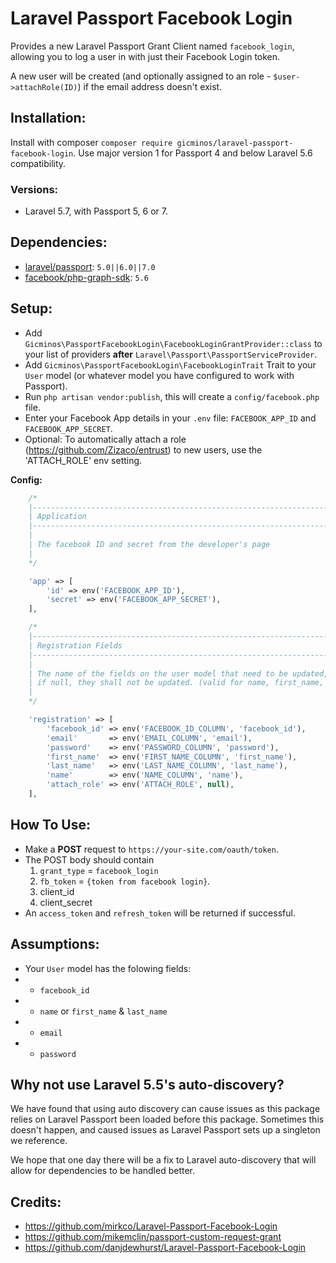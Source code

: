 # Laravel Passport Facebook Login
Provides a new Laravel Passport Grant Client named `facebook_login`, allowing you to log a user in with just their Facebook Login token.

A new user will be created (and optionally assigned to an role - `$user->attachRole(ID)`) if the email address doesn't exist.

## Installation:
Install with composer `composer require gicminos/laravel-passport-facebook-login`. Use major version 1 for Passport 4 and below Laravel 5.6 compatibility.

### Versions:
* Laravel 5.7, with Passport 5, 6 or 7.

## Dependencies:
* [laravel/passport](https://github.com/laravel/passport): `5.0||6.0||7.0`
* [facebook/php-graph-sdk](https://github.com/facebook/php-graph-sdk): `5.6`

## Setup:
* Add `Gicminos\PassportFacebookLogin\FacebookLoginGrantProvider::class` to your list of providers **after** `Laravel\Passport\PassportServiceProvider`.
* Add `Gicminos\PassportFacebookLogin\FacebookLoginTrait` Trait to your `User` model (or whatever model you have configured to work with Passport).
* Run `php artisan vendor:publish`, this will create a `config/facebook.php` file.
* Enter your Facebook App details in your `.env` file: `FACEBOOK_APP_ID` and `FACEBOOK_APP_SECRET`.
* Optional: To automatically attach a role (https://github.com/Zizaco/entrust) to new users, use the 'ATTACH_ROLE' env setting.

**Config:**
```php
    /*
    |--------------------------------------------------------------------------
    | Application
    |--------------------------------------------------------------------------
    |
    | The facebook ID and secret from the developer's page
    |
    */

    'app' => [
        'id' => env('FACEBOOK_APP_ID'),
        'secret' => env('FACEBOOK_APP_SECRET'),
    ],

    /*
    |--------------------------------------------------------------------------
    | Registration Fields
    |--------------------------------------------------------------------------
    |
    | The name of the fields on the user model that need to be updated,
    | if null, they shall not be updated. (valid for name, first_name, last_name)
    |
    */

    'registration' => [
        'facebook_id' => env('FACEBOOK_ID_COLUMN', 'facebook_id'),
        'email'       => env('EMAIL_COLUMN', 'email'),
        'password'    => env('PASSWORD_COLUMN', 'password'),
        'first_name'  => env('FIRST_NAME_COLUMN', 'first_name'),
        'last_name'   => env('LAST_NAME_COLUMN', 'last_name'),
        'name'        => env('NAME_COLUMN', 'name'),
        'attach_role' => env('ATTACH_ROLE', null),
    ],
```

## How To Use:

* Make a **POST** request to `https://your-site.com/oauth/token`.
* The POST body should contain
    1. `grant_type` = `facebook_login`
    2. `fb_token` = `{token from facebook login}`.
    3. client_id
    4. client_secret
* An `access_token` and `refresh_token` will be returned if successful.

## Assumptions:
* Your `User` model has the folowing fields:
* * `facebook_id`
* * `name` or `first_name` & `last_name`
* * `email`
* * `password`

## Why not use Laravel 5.5's auto-discovery?

We have found that using auto discovery can cause issues as this package relies on Laravel Passport been loaded
before this package. Sometimes this doesn't happen, and caused issues as Laravel Passport sets up a singleton
we reference.

We hope that one day there will be a fix to Laravel auto-discovery that will allow for dependencies to be
handled better.

## Credits:
* https://github.com/mirkco/Laravel-Passport-Facebook-Login
* https://github.com/mikemclin/passport-custom-request-grant
* https://github.com/danjdewhurst/Laravel-Passport-Facebook-Login
